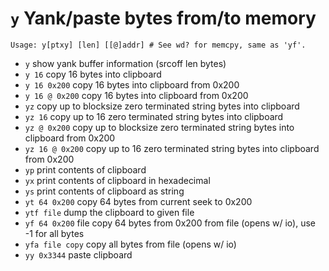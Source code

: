 <!-- TITLE: y -->

#  `y` Yank/paste bytes from/to memory


```text
Usage: y[ptxy] [len] [[@]addr] # See wd? for memcpy, same as 'yf'.
```


- `y` show yank buffer information (srcoff len bytes)
- `y 16` copy 16 bytes into clipboard
- `y 16 0x200` copy 16 bytes into clipboard from 0x200
- `y 16 @ 0x200` copy 16 bytes into clipboard from 0x200
- `yz` copy up to blocksize zero terminated string bytes into clipboard
- `yz 16` copy up to 16 zero terminated string bytes into clipboard
- `yz @ 0x200` copy up to blocksize zero terminated string bytes into clipboard from 0x200
- `yz 16 @ 0x200` copy up to 16 zero terminated string bytes into clipboard from 0x200
- `yp` print contents of clipboard
- `yx` print contents of clipboard in hexadecimal
- `ys` print contents of clipboard as string
- `yt 64 0x200` copy 64 bytes from current seek to 0x200
- `ytf file` dump the clipboard to given file
- `yf 64 0x200` file copy 64 bytes from 0x200 from file (opens w/ io), use -1 for all bytes
- `yfa file copy` copy all bytes from file (opens w/ io)
- `yy 0x3344` paste clipboard

<p hidden>yz yp yx ys yt ytf yf yfa yy</p>
